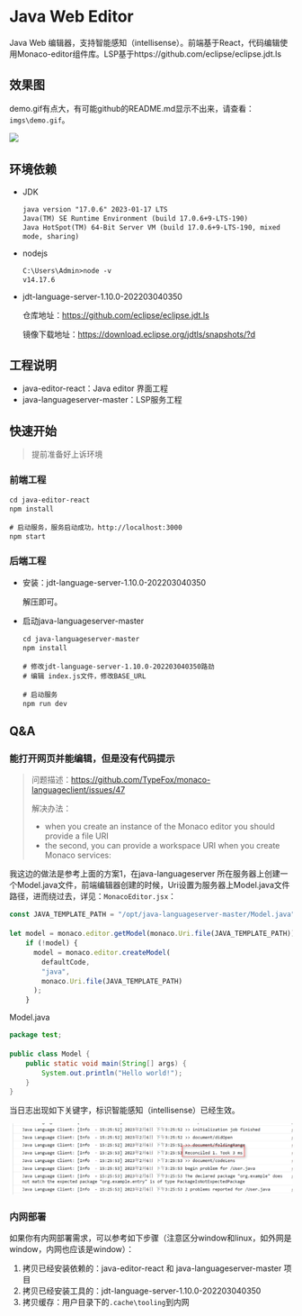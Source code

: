 # Java Web Editor 

Java Web 编辑器，支持智能感知（intellisense）。前端基于React，代码编辑使用Monaco-editor组件库。LSP基于https://github.com/eclipse/eclipse.jdt.ls



## 效果图

demo.gif有点大，有可能github的README.md显示不出来，请查看：`imgs\demo.gif`。

![](imgs\demo.gif)


## 环境依赖

- JDK 

  ```
  java version "17.0.6" 2023-01-17 LTS
  Java(TM) SE Runtime Environment (build 17.0.6+9-LTS-190)
  Java HotSpot(TM) 64-Bit Server VM (build 17.0.6+9-LTS-190, mixed mode, sharing)
  ```

- nodejs

  ```
  C:\Users\Admin>node -v
  v14.17.6
  ```
  
- jdt-language-server-1.10.0-202203040350

  仓库地址：https://github.com/eclipse/eclipse.jdt.ls

  镜像下载地址：https://download.eclipse.org/jdtls/snapshots/?d


## 工程说明

- java-editor-react：Java editor 界面工程
- java-languageserver-master：LSP服务工程



## 快速开始

> 提前准备好上诉环境

### 前端工程

```shell
cd java-editor-react
npm install

# 启动服务，服务启动成功，http://localhost:3000
npm start 
```

### 后端工程

- 安装：jdt-language-server-1.10.0-202203040350

  解压即可。

- 启动java-languageserver-master

  ```shell
  cd java-languageserver-master
  npm install 
  
  # 修改jdt-language-server-1.10.0-202203040350路劲
  # 编辑 index.js文件，修改BASE_URL
  
  # 启动服务
  npm run dev
  ```

  

## Q&A

### 能打开网页并能编辑，但是没有代码提示

> 问题描述：https://github.com/TypeFox/monaco-languageclient/issues/47
>
> 解决办法：
>
> - when you create an instance of the Monaco editor you should provide a file URI
> - the second, you can provide a workspace URI when you create Monaco services:

我这边的做法是参考上面的方案1，在java-languageserver 所在服务器上创建一个Model.java文件，前端编辑器创建的时候，Uri设置为服务器上Model.java文件路径，进而绕过去，详见：`MonacoEditor.jsx`：

```jsx
const JAVA_TEMPLATE_PATH = "/opt/java-languageserver-master/Model.java";

let model = monaco.editor.getModel(monaco.Uri.file(JAVA_TEMPLATE_PATH));
    if (!model) {
      model = monaco.editor.createModel(
        defaultCode,
        "java",
        monaco.Uri.file(JAVA_TEMPLATE_PATH)
      );
    }
```

Model.java
```java
package test;

public class Model {
    public static void main(String[] args) {
        System.out.println("Hello world!");
    }
}
```

当日志出现如下关键字，标识智能感知（intellisense）已经生效。

![image-20230206152612386](.\imgs\image-20230206152612386.png)

### 内网部署

如果你有内网部署需求，可以参考如下步骤（注意区分window和linux，如外网是window，内网也应该是window）：

1. 拷贝已经安装依赖的：java-editor-react 和 java-languageserver-master 项目
2. 拷贝已经安装工具的：jdt-language-server-1.10.0-202203040350
3. 拷贝缓存：用户目录下的`.cache\tooling`到内网
